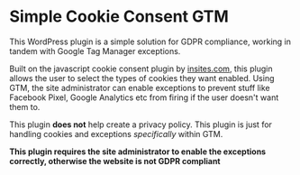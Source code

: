 # Simple Cookie Consent GTM

This WordPress plugin is a simple solution for GDPR compliance, working in tandem with Google Tag Manager exceptions.

Built on the javascript cookie consent plugin by [insites.com](https://cookieconsent.insites.com), this plugin allows the user to select the types of cookies they want enabled. Using GTM, the site administrator can enable exceptions to prevent stuff like Facebook Pixel, Google Analytics etc from firing if the user doesn't want them to.

This plugin **does not** help create a privacy policy. This plugin is just for handling cookies and exceptions _specifically_ within GTM.

**This plugin requires the site administrator to enable the exceptions correctly, otherwise the website is not GDPR compliant**
